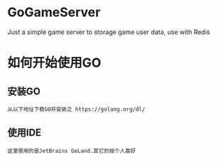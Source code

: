 # GoGameServer
Just a simple game server to storage game user data, use with Redis

# 如何开始使用GO

## 安装GO

    从以下地址下载GO并安装之 https://golang.org/dl/
	
## 使用IDE

    这里使用的是JetBrains GoLand.其它的按个人喜好
	
	